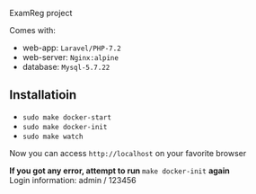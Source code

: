 ExamReg project

Comes with:
- web-app: `Laravel/PHP-7.2`
- web-server: `Nginx:alpine`
- database: `Mysql-5.7.22`

## Installatioin
- `sudo make docker-start`
- `sudo make docker-init`
- `sudo make watch`

Now you can access `http://localhost` on your favorite browser

<b>If you got any error, attempt to run </b> `make docker-init` <b>again</b>
<br>
Login information: admin / 123456

